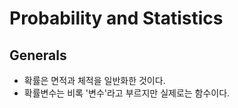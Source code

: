 # Probability and Statistics

## Generals
* 확률은 면적과 체적을 일반화한 것이다.
* 확률변수는 비록 '변수'라고 부르지만 실제로는 함수이다.

